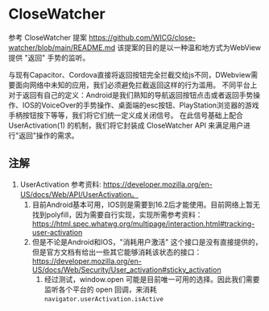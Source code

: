 # CloseWatcher

参考 CloseWatcher 提案 https://github.com/WICG/close-watcher/blob/main/README.md
该提案的目的是以一种温和地方式为WebView提供 "返回" 手势的监听。

与现有Capacitor、Cordova直接将返回按钮完全拦截交给js不同，DWebview需要面向网络中未知的应用，我们必须避免拦截返回这样的行为滥用。
不同平台上对于返回有自己的定义：Android是我们熟知的导航返回按钮点击或者返回手势操作、IOS的VoiceOver的手势操作、桌面端的esc按钮、PlayStation浏览器的游戏手柄按钮按下等等，我们将它们统一定义成关闭信号。
在此信号基础上配合 UserActivation(1) 的机制，我们将它封装成 CloseWatcher API 来满足用户进行"返回"操作的需求。

[//]: # (但目前，我们只实现 CloseWatcher 的 create 与 onClose，暂时不实现 onCancel。)


## 注解

1. UserActivation 参考资料: https://developer.mozilla.org/en-US/docs/Web/API/UserActivation。
   1. 目前Android基本可用，IOS则是需要到16.2后才能使用。目前网络上暂无找到polyfill，因为需要自行实现，实现所需参考资料：https://html.spec.whatwg.org/multipage/interaction.html#tracking-user-activation
   2. 但是不论是Android和IOS，"消耗用户激活" 这个接口是没有直接提供的，但是官方文档有给出一些其它能够消耗该状态的接口：https://developer.mozilla.org/en-US/docs/Web/Security/User_activation#sticky_activation
      1. 经过测试，window.open 可能是目前唯一可用的选择。因此我们需要监听各个平台的 open 回调，来消耗 `navigator.userActivation.isActive`

